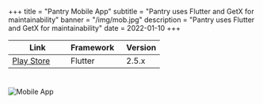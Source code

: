 +++
title = "Pantry Mobile App"
subtitle = "Pantry uses Flutter and GetX for maintainability"
banner = "/img/mob.jpg"
description = "Pantry uses Flutter and GetX for maintainability"
date = 2022-01-10
+++

 Link | Framework &nbsp; | Version
--- | --- | ---
[Play Store](https://play.google.com/store/apps/details?id=com.pantrypoints.pantry) &nbsp; &nbsp; &nbsp; | Flutter | 2.5.x

#

![Mobile App](/img/mob.jpg)


